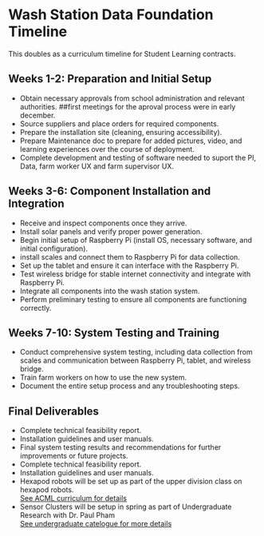 # Wash Station Data Foundation Timeline
This doubles as a curriculum timeline for Student Learning contracts. 

## Weeks 1-2: Preparation and Initial Setup
-   Obtain necessary approvals from school administration and relevant authorities. ##first meetings for the aproval process were in early december.
-   Source suppliers and place orders for required components.
-   Prepare the installation site (cleaning, ensuring accessibility).
-   Prepare Maintenance doc to prepare for added pictures, video, and learning experiences over the course of deployment.
-   Complete development and testing of software needed to suport the PI, Data, farm worker UX and farm supervisor UX.

## Weeks 3-6: Component Installation and Integration
-   Receive and inspect components once they arrive.
-   Install solar panels and verify proper power generation.
-   Begin initial setup of Raspberry Pi (install OS, necessary software, and initial configuration).
-   install scales and connect them to Raspberry Pi for data collection.
-   Set up the tablet and ensure it can interface with the Raspberry Pi.
-   Test wireless bridge for stable internet connectivity and integrate with Raspberry Pi.
-   Integrate all components into the wash station system.
-   Perform preliminary testing to ensure all components are functioning correctly.

## Weeks 7-10: System Testing and Training
-   Conduct comprehensive system testing, including data collection from scales and communication between Raspberry Pi, tablet, and wireless bridge.
-   Train farm workers on how to use the new system.
-   Document the entire setup process and any troubleshooting steps.

## Final Deliverables
-   Complete technical feasibility report.
-   Installation guidelines and user manuals.
-   Final system testing results and recommendations for further improvements or future projects.
-   Complete technical feasibility report.
-   Installation guidelines and user manuals.
-   Hexapod robots will be set up as part of the upper division class on hexapod robots.  
    [See ACML curriculum for details](https://www.evergreen.edu/catalog/offering/advanced-computing-and-machine-learning-42373)
-   Sensor Clusters will be setup in spring as part of Undergraduate Research with Dr. Paul Pham  
    [See undergraduate catelogue for more details](https://www.evergreen.edu/catalog/offering/undergraduate-research-with-p-pham-46460-1)
